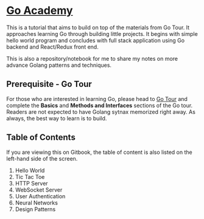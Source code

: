 # [Go Academy](https://calvinfeng.gitbook.io/go-academy/)
This is a tutorial that aims to build on top of the materials from Go Tour. It approaches learning 
Go through building little projects. It begins with simple hello world program and concludes with 
full stack application using Go backend and React/Redux front end. 

This is also a repository/notebook for me to share my notes on more advance Golang patterns and 
techniques.

## Prerequisite - Go Tour
For those who are interested in learning Go, please head to [Go Tour](https://tour.golang.org/) and 
complete the **Basics** and **Methods and Interfaces** sections of the Go tour. Readers are not
expected to have Golang sytnax memorized right away. As always, the best way to learn is to build.

## Table of Contents
If you are viewing this on Gitbook, the table of content is also listed on the left-hand side of the 
screen.

1. Hello World
2. Tic Tac Toe 
3. HTTP Server
4. WebSocket Server
5. User Authentication
6. Neural Networks
7. Design Patterns